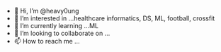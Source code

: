 - 👋 Hi, I’m @heavy0ung
- 👀 I’m interested in ...healthcare informatics, DS, ML, football, crossfit
- 🌱 I’m currently learning ...ML
- 💞️ I’m looking to collaborate on ...
- 📫 How to reach me ... 

<!---
heavy0ung/heavy0ung is a ✨ special ✨ repository because its `README.md` (this file) appears on your GitHub profile.
You can click the Preview link to take a look at your changes.
--->
